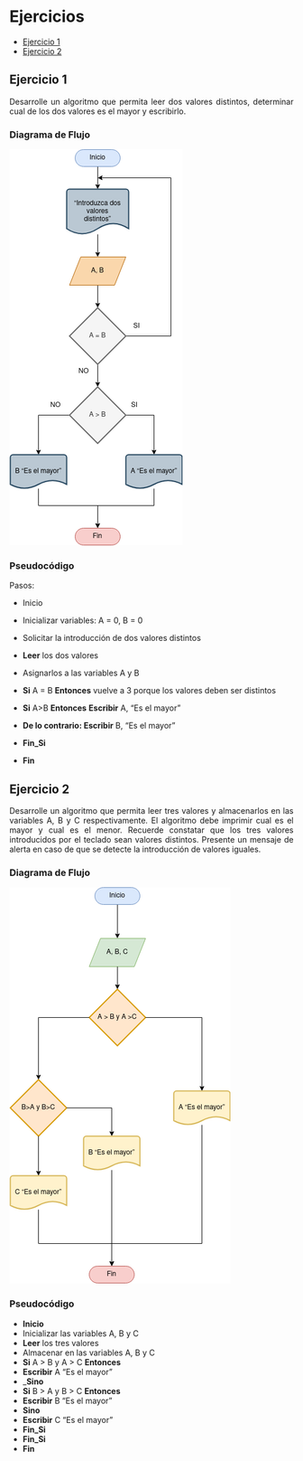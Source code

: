 <div align="justify">

# Ejercicios

- [Ejercicio 1](#ejercicio1)
- [Ejercicio 2](#ejercicio2)

## Ejercicio 1 <a name="ejercicio1"></a>

Desarrolle un algoritmo que permita leer dos valores distintos, determinar cual de los dos valores es el mayor y escribirlo.

### Diagrama de Flujo

<img src="images/diagrama-flujo.png"/>


### Pseudocódigo

Pasos:

- Inicio

- Inicializar variables: A = 0, B = 0

- Solicitar la introducción de dos valores distintos

- __Leer__ los dos valores

- Asignarlos a las variables A y B

- __Si__ A = B __Entonces__ vuelve a 3 porque los valores deben ser distintos

- __Si__ A>B __Entonces__ 
__Escribir__ A, “Es el mayor”

- __De lo contrario: Escribir__ B, “Es
el mayor”

- __Fin_Si__

- __Fin__


## Ejercicio 2 <a name="ejercicio2"></a>

Desarrolle un algoritmo que permita leer tres valores y almacenarlos en las variables A, B y C
respectivamente. El algoritmo debe imprimir cual es el mayor y cual es el menor. Recuerde constatar que
los tres valores introducidos por el teclado sean valores distintos. Presente un mensaje de alerta en caso de
que se detecte la introducción de valores iguales.

### Diagrama de Flujo

<img src="images/diagrama-flujo2.png"/>

### Pseudocódigo

- __Inicio__
- Inicializar las variables A, B y C
- __Leer__ los tres valores
- Almacenar en las variables A, B y C
- __Si__ A > B y A > C __Entonces__
- __Escribir__ A “Es el mayor”
- ___Sino__
- __Si__ B > A y B > C __Entonces__
- __Escribir__ B “Es el mayor”
- __Sino__
- __Escribir__ C “Es el mayor”
- __Fin_Si__
- __Fin_Si__
- __Fin__

</div>

